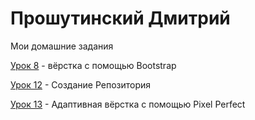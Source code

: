 


# Прошутинский Дмитрий
Мои домашние задания

[Урок 8](https://dman47.github.io/Lesson_8/) - вёрстка с помощью Bootstrap

[Урок 12](https://dman47.github.io/Lesson_12/ "Моё готовое дз") - Создание Репозитория

[Урок 13](https://dman47.github.io/lesson_13/) - Адаптивная вёрстка с помощью Pixel Perfect
